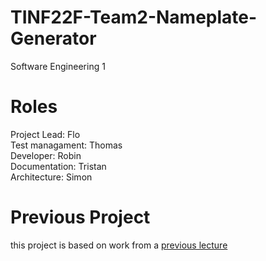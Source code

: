# TINF22F-Team2-Nameplate-Generator
Software Engineering 1

# Roles
Project Lead: Flo  
Test managament: Thomas  
Developer: Robin  
Documentation: Tristan  
Architecture: Simon  

# Previous Project

this project is based on work from a [previous lecture](github.com/mk28/TINF21C_Team2_AAS_digital_nameplate)
